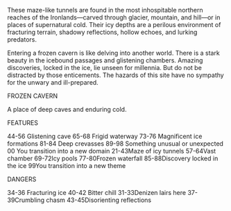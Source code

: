 These maze-like tunnels are found in the most inhospitable northern reaches of the Ironlands—carved through glacier, mountain, and hill—or in places of supernatural cold. Their icy depths are a perilous environment of fracturing terrain, shadowy reflections, hollow echoes, and lurking predators.

Entering a frozen cavern is like delving into another world. There is a stark beauty in the icebound passages and glistening chambers. Amazing discoveries, locked in the ice, lie unseen for millennia. But do not be distracted by those enticements. The hazards of this site have no sympathy for the unwary and ill-prepared.

FROZEN CAVERN

A place of deep caves and enduring cold.


FEATURES

44-56 Glistening cave
65-68 Frigid waterway
73-76 Magnificent ice formations
81-84 Deep crevasses
89-98 Something unusual or unexpected
00 You transition into a new domain
21-43Maze of icy tunnels
57-64Vast chamber
69-72Icy pools
77-80Frozen waterfall
85-88Discovery locked in the ice
99You transition into a new theme

DANGERS

34-36 Fracturing ice 40-42 Bitter chill
31-33Denizen lairs here
37-39Crumbling chasm
43-45Disorienting reflections